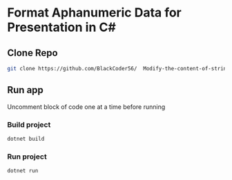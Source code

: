 # Format Aphanumeric Data for Presentation in C#

## Clone Repo
```bash
git clone https://github.com/BlackCoder56/  Modify-the-content-of-strings-using-built-in-string-data-type-methods-in-C-.git
```

## Run app
Uncomment block of code one at a time before running

### Build project
```bash
dotnet build
```

### Run project
```bash
dotnet run
```
